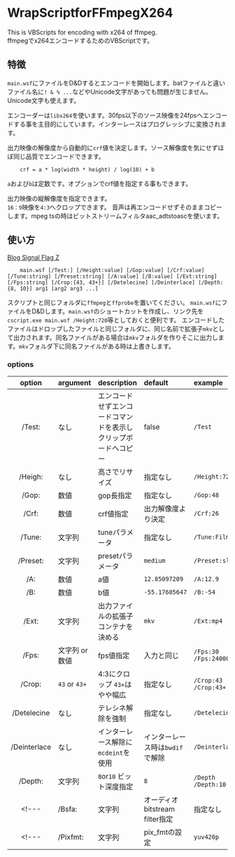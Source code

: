 # WrapScriptforFFmpegX264
This is VBScripts for encoding with x264 of ffmpeg.  
ffmpegでx264エンコードするためのVBScriptです。  

## 特徴
`main.wsf`にファイルをD&Dするとエンコードを開始します。batファイルと違いファイル名に`! & % ...`などやUnicode文字があっても問題が生じません。 Unicode文字も使えます。 

エンコーダーは`libx264`を使います。30fps以下のソース映像を24fpsへエンコードする事を主目的にしています。インターレースはプログレッシブに変換されます。

出力映像の解像度から自動的に`crf`値を決定します。ソース解像度を気にせずほぼ同じ品質でエンコードできます。
~~~
    crf = a * log(width * height) / log(10) + b
~~~
`a`および`b`は定数です。オプションでcrf値を指定する事もできます。

出力映像の縦解像度を指定できます。  
`16：9`映像を`4:3`へクロップできます。
音声は再エンコードせずそのままコピーします。mpeg tsの時はビットストリームフィルタaac_adtstoascを使います。

## 使い方
[Blog Signal Flag Z](https://signal-flag-z.blogspot.com/2018/10/ffmpeg-libx264-VBScript.html)
~~~
    main.wsf [/Test:] [/Height:value] [/Gop:value] [/Crf:value] [/Tune:string] [/Preset:string] [/A:value] [/B:value] [/Ext:string] [/Fps:string] [/Crop:{43, 43+}] [/Detelecine] [/Deinterlace] [/Depth:{8, 10}] arg1 [arg2 arg3 ...] 
~~~
スクリプトと同じフォルダに`ffmpeg`と`ffprobe`を置いてください。
`main.wsf`にファイルをD&Dします。`main.wsf`のショートカットを作成し、リンク先を`cscript.exe main.wsf /Height:720`等としておくと便利です。
エンコードしたファイルはドロップしたファイルと同じフォルダに、同じ名前で拡張子`mkv`として出力されます。同名ファイルがある場合は`mkv`フォルダを作りそこに出力します。`mkv`フォルダ下に同名ファイルがある時は上書きします。

### options
| option | argument | description | default | example |
|:---:|:---|:---|:---|:---|
|/Test: |なし |エンコードせずエンコードコマンドを表示しクリップボードへコピー |false |`/Test` |
|/Heigh: |なし |高さでリサイズ |指定なし |`/Height:720` |
|/Gop: |数値 |gop長指定 |指定なし |`/Gop:48` |
|/Crf: |数値 |crf値指定 |出力解像度より決定 |`/Crf:26` |
|/Tune: |文字列 |tuneパラメータ |指定なし |`/Tune:Film` |
|/Preset: |文字列 |presetパラメータ |`medium` |`/Preset:slow` |
|/A: |数値 |a値 |`12.85097209` |`/A:12.9` |
|/B: |数値 |b値 |`-55.17605647` |`/B:-54` |
|/Ext: |文字列 |出力ファイルの拡張子　コンテナを決める |`mkv` |`/Ext:mp4` |
|/Fps: |文字列 or 数値 |fps値指定 |入力と同じ |`/Fps:30` `/Fps:24000/1001` |
|/Crop: |`43` or `43+` |4:3にクロップ `43+`はやや幅広  |指定なし |`/Crop:43` `/Crop:43+` |
|/Detelecine |なし |テレシネ解除を強制  |指定なし |`/Detelecine` |
|/Deinterlace |なし |インターレース解除に`mcdeint`を使用  |インターレース時は`bwdif`で解除 |`/Deinterlace` |
|/Depth: |文字列 |`8`or`10` ビット深度指定 |`8` |`/Depth` `/Depth:10` |
<!---|/Bsfa: |文字列 |オーディオbitstream filter指定 |指定なし |`/Bsfa:aac_adtstoasc` |--->
<!---|/Pixfmt: |文字列 |pix_fmtの設定 |`yuv420p` |`/Pixfmt:yuv420p10le` |--->
